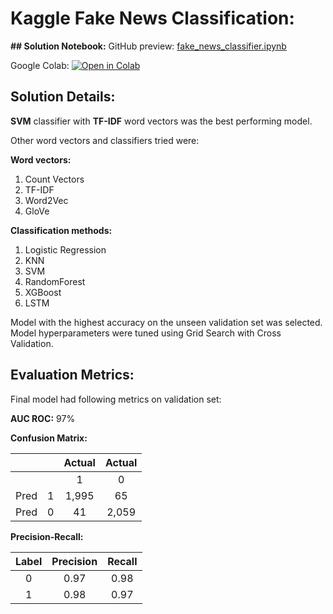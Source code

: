 # Kaggle Fake News Classification:

**## Solution Notebook:**
GitHub preview: [fake_news_classifier.ipynb](https://github.com/AbhishekDutt/kaggle-fake-news/blob/master/fake_news_classifier.ipynb)

Google Colab: [![Open in Colab](https://colab.research.google.com/assets/colab-badge.svg)](https://colab.research.google.com/github/AbhishekDutt/kaggle-fake-news/blob/master/fake_news_classifier.ipynb)


## Solution Details:

**SVM** classifier with **TF-IDF** word vectors was the best performing model.

Other word vectors and classifiers tried were: 

**Word vectors:**
1. Count Vectors
2. TF-IDF
3. Word2Vec
4. GloVe

**Classification methods:**
1. Logistic Regression
2. KNN
3. SVM
4. RandomForest
5. XGBoost
6. LSTM 

Model with the highest accuracy on the unseen validation set was selected. <br/>
Model hyperparameters were tuned using Grid Search with Cross Validation.


## Evaluation Metrics:

Final model had following metrics on validation set:

**AUC ROC:** 97%

**Confusion Matrix:**

|  |  |Actual|Actual|
|:-:|:-:|:-:|:-:|
|  |  |1  |  0|
|Pred|1 |1,995|65|
|Pred|0 |41|2,059|

**Precision-Recall:**

|Label | Precision | Recall|
|:-:|:-:|:-:|
|0 | 0.97 | 0.98|
|1 | 0.98 | 0.97|

